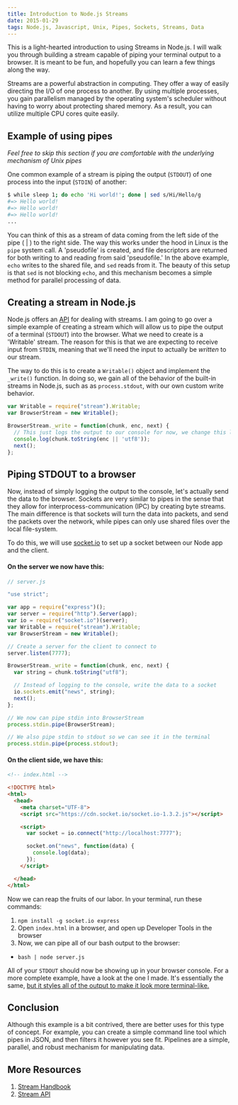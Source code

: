 ```yaml
---
title: Introduction to Node.js Streams
date: 2015-01-29
tags: Node.js, Javascript, Unix, Pipes, Sockets, Streams, Data
---
```


This is a light-hearted introduction to using Streams in Node.js. I will walk
you through building a stream capable of piping your terminal output to a
browser. It is meant to be fun, and hopefully you can learn a few things along
the way.

Streams are a powerful abstraction in computing. They offer a way of easily
directing the I/O of one process to another. By using multiple processes, you
gain parallelism managed by the operating system's scheduler without having to
worry about protecting shared memory. As a result, you can utilize multiple CPU
cores quite easily.

## Example of using pipes

_Feel free to skip this section if you are comfortable with the underlying
mechanism of Unix pipes_

One common example of a stream is piping the output (`STDOUT`) of one process
into the input (`STDIN`) of another:

```bash
$ while sleep 1; do echo 'Hi world!'; done | sed s/Hi/Hello/g
#=> Hello world!
#=> Hello world!
#=> Hello world!
...
```

You can think of this as a stream of data coming from the left side of the pipe
( | ) to the right side. The way this works under the hood in Linux is the
`pipe` system call. A 'pseudofile' is created, and file descriptors are returned
for both writing to and reading from said 'pseudofile.' In the above example,
`echo` writes to the shared file, and `sed` reads from it. The beauty of this
setup is that `sed` is not blocking `echo`, and this mechanism becomes a simple
method for parallel processing of data.

## Creating a stream in Node.js

Node.js offers an [API](http://nodejs.org/api/stream.html) for dealing with
streams. I am going to go over a simple example of creating a stream which will
allow us to pipe the output of a terminal (`STDOUT`) into the browser. What we
need to create is a 'Writable' stream. The reason for this is that we are
expecting to receive input from `STDIN`, meaning that we'll need the
input to actually be _written_ to our stream.

The way to do this is to create a `Writable()` object and implement the
`_write()` function. In doing so, we gain all of the behavior of the built-in
streams in Node.js, such as as `process.stdout`, with our own custom write
behavior.

```javascript
var Writable = require("stream").Writable;
var BrowserStream = new Writable();

BrowserStream._write = function(chunk, enc, next) {
  // This just logs the output to our console for now, we change this later.
  console.log(chunk.toString(enc || 'utf8'));
  next();
};
```

## Piping STDOUT to a browser

Now, instead of simply logging the output to the console, let's actually send
the data to the browser. Sockets are very similar to pipes in the sense that
they allow for interprocess-communication (IPC) by creating byte streams. The
main difference is that sockets will turn the data into packets, and send the
packets over the network, while pipes can only use shared files over the local
file-system.

To do this, we will use [socket.io](http://socket.io) to set up a socket between
our Node app and the client.

#### On the server we now have this:

```javascript
// server.js

"use strict";

var app = require("express")();
var server = require("http").Server(app);
var io = require("socket.io")(server);
var Writable = require("stream").Writable;
var BrowserStream = new Writable();

// Create a server for the client to connect to
server.listen(7777);

BrowserStream._write = function(chunk, enc, next) {
  var string = chunk.toString("utf8");

  // Instead of logging to the console, write the data to a socket
  io.sockets.emit("news", string);
  next();
};

// We now can pipe stdin into BrowserStream
process.stdin.pipe(BrowserStream);

// We also pipe stdin to stdout so we can see it in the terminal
process.stdin.pipe(process.stdout);
```

#### On the client side, we have this:

```html
<!-- index.html -->

<!DOCTYPE html>
<html>
  <head>
    <meta charset="UTF-8">
    <script src="https://cdn.socket.io/socket.io-1.3.2.js"></script>

    <script>
      var socket = io.connect("http://localhost:7777");

      socket.on("news", function(data) {
        console.log(data);
      });
    </script>

  </head>
</html>
```

Now we can reap the fruits of our labor. In your terminal, run these commands:  
1. `npm install -g socket.io express`  
2. Open `index.html` in a browser, and open up Developer Tools in the browser  
3. Now, we can pipe all of our bash output to the browser:
  - `bash | node server.js`  

All of your `STDOUT` should now be showing up in your browser console. For a
more complete example, have a look at the one I made. It's essentially the same,
[but it styles all of the output to make it look more
terminal-like.](https://github.com/sikuli/domout/tree/ianks/examples/console)

## Conclusion

Although this example is a bit contrived, there are better uses for this type of
concept. For example, you can create a simple command line tool which pipes in
JSON, and then filters it however you see fit. Pipelines are a simple, parallel, and
robust mechanism for manipulating data.

## More Resources

1. [Stream Handbook](https://github.com/substack/stream-handbook)
2. [Stream API](http://nodejs.org/api/stream.html)
